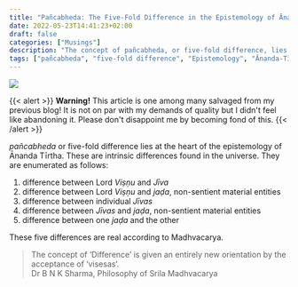 ```yaml
---
title: "Pañcabheda: The Five-Fold Difference in the Epistemology of Ānanda Tīrtha"
date: 2022-05-23T14:41:23+02:00
draft: false
categories: ["Musings"]
description: "The concept of pañcabheda, or five-fold difference, lies at the heart of the epistemology of Ānanda Tīrtha, as described by Dr B N K Sharma in his book \"Philosophy of Srila Madhvacarya\". These intrinsic differences are found in the universe and are enumerated as the following: the difference between Lord Viṣṇu and Jīva (individual souls), the difference between Lord Viṣṇu and jaḍa (non-sentient material entities), the difference between individual Jīvas, the difference between Jīvas and jaḍa (non-sentient material entities), and the difference between one jaḍa and another. These five differences are considered to be real according to Madhvacarya's philosophy."
tags: ["pañcabheda", "five-fold difference", "Epistemology", "Ānanda-Tīrtha", "Madhvacarya"]
---
```


![](img/pañcabheda.png)

{{< alert >}}
**Warning!** This article is one among many salvaged from my previous blog! It is not on par with my demands of quality but I didn't feel like abandoning it. Please don't disappoint me by becoming fond of this.
{{< /alert >}}

*pañcabheda* or five-fold difference lies at the heart of the epistemology of Ānanda Tīrtha. These are intrinsic differences found in the universe. They are enumerated as follows:

1. difference between Lord *Viṣṇu* and *Jīva*
1. difference between Lord *Viṣṇu* and *jaḍa*, non-sentient material entities
1. difference between individual *Jīvas*
1. difference between *Jīvas* and *jaḍa*, non-sentient material entities
1. difference between one *jaḍa* and the other

These five differences are real according to Madhvacarya.

> The concept of ‘Difference’ is given an entirely new orientation by the acceptance of ‘visesas‘.<br>
> Dr B N K Sharma, Philosophy of Srila Madhvacarya